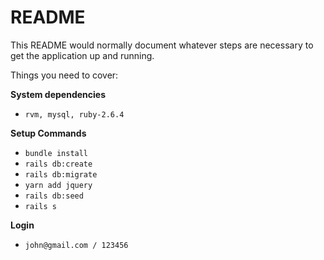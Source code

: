 # README

This README would normally document whatever steps are necessary to get the
application up and running.

Things you need to cover:

**System dependencies**
* `rvm, mysql, ruby-2.6.4`

**Setup Commands**
* `bundle install`
* `rails db:create`
* `rails db:migrate`
* `yarn add jquery`
* `rails db:seed`
* `rails s`

**Login**
* `john@gmail.com / 123456`
